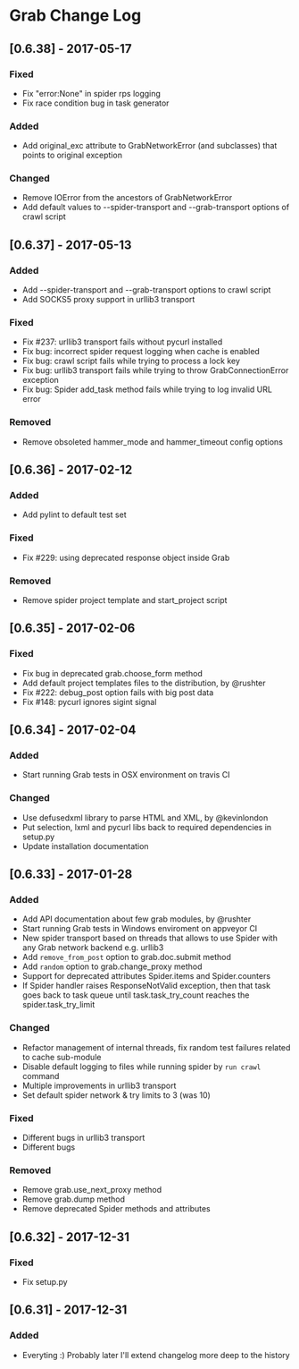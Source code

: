 # Grab Change Log

## [0.6.38] - 2017-05-17
### Fixed
- Fix "error:None" in spider rps logging
- Fix race condition bug in task generator

### Added
- Add original_exc attribute to GrabNetworkError (and subclasses) that points to original exception

### Changed
- Remove IOError from the ancestors of GrabNetworkError
- Add default values to --spider-transport and --grab-transport options of crawl script

## [0.6.37] - 2017-05-13
### Added
- Add --spider-transport and --grab-transport options to crawl script
- Add SOCKS5 proxy support in urllib3 transport

### Fixed
- Fix #237: urllib3 transport fails without pycurl installed
- Fix bug: incorrect spider request logging when cache is enabled
- Fix bug: crawl script fails while trying to process a lock key
- Fix bug: urllib3 transport fails while trying to throw GrabConnectionError exception
- Fix bug: Spider add_task method fails while trying to log invalid URL error

### Removed
- Remove obsoleted hammer_mode and hammer_timeout config options

## [0.6.36] - 2017-02-12
### Added
- Add pylint to default test set

### Fixed
- Fix #229: using deprecated response object inside Grab

### Removed
- Remove spider project template and start_project script

## [0.6.35] - 2017-02-06
### Fixed
- Fix bug in deprecated grab.choose_form method
- Add default project templates files to the distribution, by @rushter
- Fix #222: debug_post option fails with big post data
- Fix #148: pycurl ignores sigint signal

## [0.6.34] - 2017-02-04
### Added
- Start running Grab tests in OSX environment on travis CI

### Changed
- Use defusedxml library to parse HTML and XML, by @kevinlondon
- Put selection, lxml and pycurl libs back to required dependencies in setup.py
- Update installation documentation

## [0.6.33] - 2017-01-28 
### Added
- Add API documentation about few grab modules, by @rushter
- Start running Grab tests in Windows enviroment on appveyor CI
- New spider transport based on threads that allows to use Spider with any Grab network backend e.g. urllib3
- Add `remove_from_post` option to grab.doc.submit method 
- Add `random` option to grab.change_proxy method 
- Support for deprecated attributes Spider.items and Spider.counters
- If Spider handler raises ResponseNotValid exception, then that task goes back to task queue until task.task_try_count reaches the spider.task_try_limit

### Changed
- Refactor management of internal threads, fix random test failures related to cache sub-module
- Disable default logging to files while running spider by `run crawl` command
- Multiple improvements in urllib3 transport
- Set default spider network & try limits to 3 (was 10)

### Fixed
- Different bugs in urllib3 transport
- Different bugs

### Removed
- Remove grab.use_next_proxy method
- Remove grab.dump method
- Remove deprecated Spider methods and attributes

## [0.6.32] - 2017-12-31
### Fixed
- Fix setup.py

## [0.6.31] - 2017-12-31
### Added
- Everyting :) Probably later I'll extend changelog more deep to the history
